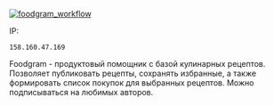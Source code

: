 [![foodgram_workflow](https://github.com/Proger1298/foodgram-project-react/actions/workflows/foodgram_workflow.yml/badge.svg)](https://github.com/Proger1298/foodgram-project-react/actions/workflows/foodgram_workflow.yml)

IP: 
```
158.160.47.169
```

Foodgram - продуктовый помощник с базой кулинарных рецептов. Позволяет публиковать рецепты, сохранять избранные, а также формировать список покупок для выбранных рецептов. Можно подписываться на любимых авторов.